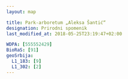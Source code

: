 ```yaml
---
layout: map

title: Park-arboretum „Aleksa Šantić“
designation: Prirodni spomenik
last_modified_at: 2018-05-25T23:19:47+02:00

WDPA: [555552429]
BioRaS: [91]
geoSrbija:
  L1_183: [9]
  L1_302: [2]
---
```

